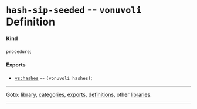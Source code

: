 

<a id='definition__vonuvoli__hash-sip-seeded'></a>

# `hash-sip-seeded` -- `vonuvoli` Definition


<a id='definition__vonuvoli__hash-sip-seeded__kind'></a>

#### Kind

`procedure`;


<a id='definition__vonuvoli__hash-sip-seeded__exports'></a>

#### Exports

 * [`vs:hashes`](../../vonuvoli/exports/vs_3a_hashes.md#export__vonuvoli__vs_3a_hashes) -- `(vonuvoli hashes)`;

----

Goto: [library](../../vonuvoli/_index.md#library__vonuvoli), [categories](../../vonuvoli/categories/_index.md#toc__vonuvoli__categories), [exports](../../vonuvoli/exports/_index.md#toc__vonuvoli__exports), [definitions](../../vonuvoli/definitions/_index.md#toc__vonuvoli__definitions), other [libraries](../../_libraries.md#toc__libraries).

----

